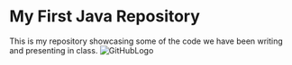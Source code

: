 # My First Java Repository
This is my repository showcasing some of the code we have been writing and presenting in class.
![GitHubLogo](https://www.google.com/url?sa=i&source=images&cd=&ved=2ahUKEwjMteyC0P3jAhXjUN8KHeUCBrcQjRx6BAgBEAQ&url=https%3A%2F%2Fthenextweb.com%2Fsecurity%2F2018%2F03%2F02%2Fhow-github-braved-the-worlds-largest-ddos-attack%2F&psig=AOvVaw2VkAXlfBV8OIQQkJgO4Ctv&ust=1565709356033776)
